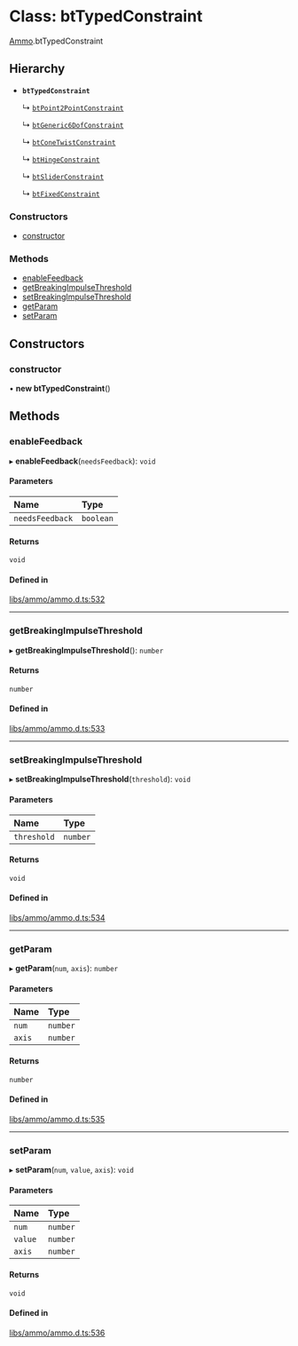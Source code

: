 # Class: btTypedConstraint

[Ammo](../modules/Ammo.md).btTypedConstraint

## Hierarchy

- **`btTypedConstraint`**

  ↳ [`btPoint2PointConstraint`](Ammo.btPoint2PointConstraint.md)

  ↳ [`btGeneric6DofConstraint`](Ammo.btGeneric6DofConstraint.md)

  ↳ [`btConeTwistConstraint`](Ammo.btConeTwistConstraint.md)

  ↳ [`btHingeConstraint`](Ammo.btHingeConstraint.md)

  ↳ [`btSliderConstraint`](Ammo.btSliderConstraint.md)

  ↳ [`btFixedConstraint`](Ammo.btFixedConstraint.md)


### Constructors

- [constructor](Ammo.btTypedConstraint.md#constructor)

### Methods

- [enableFeedback](Ammo.btTypedConstraint.md#enablefeedback)
- [getBreakingImpulseThreshold](Ammo.btTypedConstraint.md#getbreakingimpulsethreshold)
- [setBreakingImpulseThreshold](Ammo.btTypedConstraint.md#setbreakingimpulsethreshold)
- [getParam](Ammo.btTypedConstraint.md#getparam)
- [setParam](Ammo.btTypedConstraint.md#setparam)

## Constructors

### constructor

• **new btTypedConstraint**()

## Methods

### enableFeedback

▸ **enableFeedback**(`needsFeedback`): `void`

#### Parameters

| Name | Type |
| :------ | :------ |
| `needsFeedback` | `boolean` |

#### Returns

`void`

#### Defined in

[libs/ammo/ammo.d.ts:532](https://github.com/Orillusion/orillusion/blob/main/src/libs/ammo/ammo.d.ts#L532)

___

### getBreakingImpulseThreshold

▸ **getBreakingImpulseThreshold**(): `number`

#### Returns

`number`

#### Defined in

[libs/ammo/ammo.d.ts:533](https://github.com/Orillusion/orillusion/blob/main/src/libs/ammo/ammo.d.ts#L533)

___

### setBreakingImpulseThreshold

▸ **setBreakingImpulseThreshold**(`threshold`): `void`

#### Parameters

| Name | Type |
| :------ | :------ |
| `threshold` | `number` |

#### Returns

`void`

#### Defined in

[libs/ammo/ammo.d.ts:534](https://github.com/Orillusion/orillusion/blob/main/src/libs/ammo/ammo.d.ts#L534)

___

### getParam

▸ **getParam**(`num`, `axis`): `number`

#### Parameters

| Name | Type |
| :------ | :------ |
| `num` | `number` |
| `axis` | `number` |

#### Returns

`number`

#### Defined in

[libs/ammo/ammo.d.ts:535](https://github.com/Orillusion/orillusion/blob/main/src/libs/ammo/ammo.d.ts#L535)

___

### setParam

▸ **setParam**(`num`, `value`, `axis`): `void`

#### Parameters

| Name | Type |
| :------ | :------ |
| `num` | `number` |
| `value` | `number` |
| `axis` | `number` |

#### Returns

`void`

#### Defined in

[libs/ammo/ammo.d.ts:536](https://github.com/Orillusion/orillusion/blob/main/src/libs/ammo/ammo.d.ts#L536)
